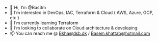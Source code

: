 - 👋 Hi, I’m @Bas3m
- 👀 I’m interested in DevOps, IAC, Terraform & Cloud ( AWS, Azure, GCP, etc )
- 🌱 I’m currently learning Terraform
- 💞️ I’m looking to collaborate on Cloud architecture & developing
- 📫 You can reach me @ 
Bkha@dsb.dk /
Basem.khattab@hotmail.com

<!---
Bas3m/Bas3m is a ✨ special ✨ repository because its `README.md` (this file) appears on your GitHub profile.
You can click the Preview link to take a look at your changes.
--->
